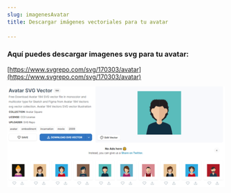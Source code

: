 ```yaml
---
slug: imagenesAvatar
title: Descargar imágenes vectoriales para tu avatar

---
```

### Aquí puedes descargar imagenes svg para tu avatar:
[https://www.svgrepo.com/svg/170303/avatar](https://www.svgrepo.com/svg/170303/avatar)


![Imagen avatar](./avatar.png)
